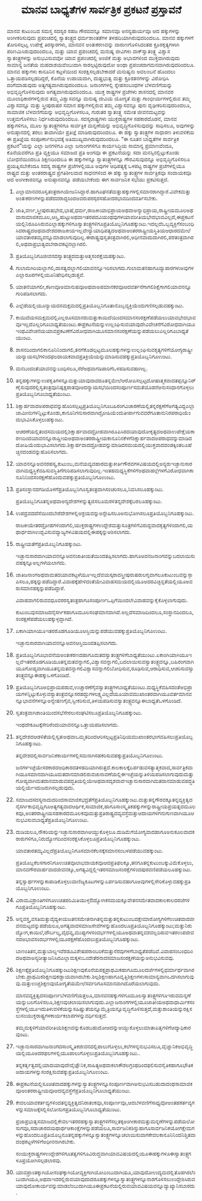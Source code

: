 <h1 align='center'>ಮಾನವ ಬಾಧ್ಯತೆಗಳ ಸಾರ್ವತ್ರಿಕ ಪ್ರಕಟನೆ ಪ್ರಸ್ತಾವನೆ</h1>
<h2></h2>
<p>ಮಾನವ ಕುಟುಂಬದ ಸಮಸ್ತ ಸದಸ್ಯರ ಸಹಜ ಗೌರವವನ್ನೂ ಸಮಾನವೂ ಅನನ್ಯಹಾರ್ಯವೂ ಆದ ಹಕ್ಕುಗಳನ್ನು ಅಂಗೀಕರಿಸುವುದು ಪ್ರಪಂಚದಲ್ಲಿ ಸ್ವಾತಂತ್ರ್ಯದ ಧರ್ಮಶಾಂತತೆಗಳ ತಳಹದಿಯಾಗಿರುವುದರಿಂದಲೂ.
ಮಾನವ ಹಕ್ಕುಗಳಗೆ ತೋರಿಸಲ್ಪಟ್ವ ಉಪೇಕ್ಷೆ ತಿರಸ್ಕಾರಗಳು, ಮಾನವನ ಅಂತಃಕರಣವನ್ನು ದಾರುಣಗೊಳಿಸಿದಂತಹ ಕ್ರೂರಕೃತ್ಯಗಳಾಗಿ ಪರಿಣಮಿಸಿರುವುದರಿಂದಲೂ, ಮತ್ತು ಯಾವ ಪ್ರಪಂಚದಲ್ಲಿ ಮನುಷ್ಯ ಜೀವಿಗಳು ವಾಕ್‌ಸ್ವಾತಂತ್ರ್ಯ ವಿಶ್ವಾಸ ಸ್ವಾತಂತ್ರ್ಯಗಳನ್ನು ಅನುಭವಿಸುವವೋ ಯಾವ ಪ್ರಪಂಚದಲ್ಲಿ ಅಂಜಿಕೆ ಮತ್ತು ಅಭಾವಗಳಿಂದ ಮುಕ್ತವಾಗಿರುವುದು ಸಾಮಾನ್ಯ ಜನತೆಯ ಮಹದಾಶಯವೆಂಬುದಾಗಿ ಸಾರಲ್ಪಟ್ಟಿರುವುದೋ ಅಂಥಾ ಪ್ರಪಂಚದಾಗಮನವಾಗಿರುವುದರಿಂದಲೂ.
ಮಾನವ ಹಕ್ಕುಗಳು ಕಾನೂನಿನ ಕಟ್ಟಳೆಯಿಂದ ಸಂರಕ್ಷಿಸಲ್ಪಡಬೇಕಾದರೆ ಮನುಷ್ಯನು ಅವಲಂಬನೆ ಹೊಂದಲು ಒತ್ತಾಯಪಡಿಸಲ್ಪಡದಿದ್ದರೆ, ಕೊನೆಯ ಉಪಾಯವಾಗಿ, ದುಷ್ಪ್ರಭುತ್ವ ಮತ್ತು ಕ್ರೂರತನಗಳನ್ನು ವಿರೋಧಿಸಿ ದಂಗೆಮಾಡುವುದು ಅತ್ಯಗತ್ಯವಾಗಿರುವುದರಿಂದಲೂ.
ಜನಾಂಗಗಳಲ್ಲಿ ಸ್ನೇಹಸಂಬಂಧಗಳ ಬೆಳವಣಿಗೆಯನ್ನು ಅಭಿವೃದ್ಧಿಗೊಳಿಸುವುದು ಅಗತ್ಯವಾಗಿರುವುದರಿಂದಲೂ.
ಯುಕ್ತ ರಾಷ್ಟ್ರಗಳ ಪ್ರಜೆಗಳು ಶಾಸನದಲ್ಲಿ ಮಾನವರ ಮೂಲಾಧಿಕಾರಗಳಲ್ಲಿರುವ ತಮ್ಮ ವಿಶ್ವಾಸವನ್ನೂ ಮನುಷ್ಯ ಜೀವಿಯ ಯೋಗ್ಯತೆ ಮತ್ತು ಗಾಂಭೀರ್ಯಗಳಲ್ಲಿರುವ ತಮ್ಮ ವಿಶ್ವಾಸವನ್ನೂ ಮತ್ತು ಸ್ತ್ರೀಪುರುಷರ ಸಮಾನ ಹಕ್ಕುಗಳಲ್ಲಿರುವ ತಮ್ಮ ವಿಶ್ವಾಸವನ್ನೂ ಪುನಃ ದೃಢೀಕರಿಸುವುದರಿಂದಲೂ, ಸಾಮಾಜಿಕ ಬೆಳವಣಿಗೆಯನ್ನು ಅಭಿವೃದ್ಧಿಗೊಳಸಲೂ, ಗುರುತರ ಸ್ವಾತಂತ್ರ್ಯ ಸಮೇತ ಜೀವನಮಟ್ಟವನ್ನು ಉತ್ತಮಗೊಳಿಸಲು ನಿರ್ಧಸಿರುವುದರಿಂದಲೂ.
ಸದಸ್ಯರಾಷ್ಟ್ರಗಳು ಯುಕ್ತರಾಷ್ಟ್ರಗಳ ಸಹಕಾರದೊಡನೆ, ಮಾನವ ಹಕ್ಕುಗಳಿಗೂ, ಮೂಲ ಸ್ವಾತಂತ್ರ್ಯಗಳಿಗೂ ಸಾರ್ವತ್ರಿಕ ಮನ್ನಣೆಯನ್ನು ಅಭಿವೃದ್ಧಿಗೊಳಿಸುವುದನ್ನು ಸಾಧಿಸಲೂ, ಅವುಗಳನ್ನು ಅನುಷ್ಠಾನದಲ್ಲಿ ತರಲು ತಾವಾಗಿಯೇ ಪ್ರತಿಜ್ಞೆ ಮಾಡಿರುವುದರಿಂದಲೂ.
ಈ ಹಕ್ಕು ಸ್ವಾತಂತ್ರ್ಯಗಳ ಸಾಧಾರಣ ತಿಳುವಳಿಕೆಯ ಈ ಪ್ರತಿಜ್ಞೆಯ ಸಂಪೂರ್ಣಾನುಭವಕ್ಕೆ ಅತಿಮುಖ್ಯವಾಗಿರುವುದರಿಂದಲೂ.
“ಈ ನೂತನ ಬಾಧ್ಯತೆಗಳ ಸಾರ್ವತ್ರಿಕ ಪ್ರಕಟನೆ”ಯನ್ನು ಎಲ್ಲಾ ಜನಗಳಿಗೂ ಎಲ್ಲಾ ಜನಾಂಗಗಳಿಗೂ ಕಾರ್ಯಸಿದ್ಧಿಯ ಸಾಮಾನ್ಯ ಪ್ರಮಾಣವೆಂದೂ, ಕೊನೆಯವರೆಗೂ ಪ್ರತಿ ವ್ಯಕ್ತಿಯೂ ಸಮಾಜದ ಪ್ರತಿ ಅಂಗವೂ ಈ ಪ್ರಕಟನೆಯನ್ನು ಸದಾ ಮನಸ್ಸಿನಲ್ಲಿಟ್ಟುಕೊಂಡು ಬೋಧನೆಯಿಂದಲೂ ಶಿಕ್ಷಣದಿಂದಲೂ ಈ ಹಕ್ಕುಗಳನ್ನೂ ಸ್ವಾತಂತ್ರ್ಯಗಳನ್ನೂ ಗೌರವಿಸುವುದನ್ನೂ ಅಭಿವೃದ್ಧಿಗೊಳಿಸಲೂ ಪ್ರಯತ್ನಿಸಬೇಕೆಂದೂ ಸದಸ್ಯ ರಾಷ್ಟ್ರಗಳ ಪ್ರಜೆಗಳಲ್ಲಿಯೂ ಅವುಗಳ ಆಧಿಪತ್ಯಕ್ಕೆ ಒಳಪಟ್ಟ ರಾಷ್ಟ್ರಗಳ ಪ್ರಜೆಗಳಲ್ಲಿಯೂ ರಾಷ್ಟ್ರದ ಮತ್ತು ಅಂತರರಾಷ್ಟ್ರದ ಪ್ರಗತಿಶೀಲವಾದ ಸಾಧನಗಳಿಂದ ಈ ಹಕ್ಕು ಸ್ವಾತಂತ್ರ್ಯಗಳ ಸಾರ್ವತ್ರಿಕವೂ ಸಂದಾಯಕವೂ ಆದ ಅಂಗೀಕಾರವನ್ನೂ ಅನುಷ್ಠಾನವನ್ನೂ ಪಡೆಯಬೇಕೆಂದು ಈಗ ಸಾರ್ವಜನಿಕ ಸಭೆಯು ಪ್ರಕಟಿಸುತ್ತದೆ.</p>
<ol>
  <li>
    <p>ಎಲ್ಲಾಮಾನವರೂಸ್ವತಂತ್ರರಾಗಿಯೇಜನಿಸಿದ್ದಾರೆ.ಹಾಗೂಘನತೆಮತ್ತುಹಕ್ಕುಗಳಲ್ಲಿಸಮಾನರಾಗಿದ್ದಾರೆ.ವಿವೇಕಮತ್ತುಅಂತಃಕರಣಗಳನ್ನುಪಡೆದವರಾದ್ದರಿಂದಅವರುಪರಸ್ಪರಸಹೋದರಭಾವದಿಂದವರ್ತಿಸಬೇಕು.</p>
  </li>
  <li>
    <p>ಜಾತಿ,ವರ್ಣ,ಸ್ತ್ರೀಪುರುಷಭೇದ,ಭಾಷೆ,ಧರ್ಮ,ರಾಜಕೀಯಾಭಿಪ್ರಾಯಅಥವಾಅನ್ಯಾಭಿಪ್ರಾಯ,ರಾಷ್ಟ್ರೀಯಮೂಲಅಥವಾಸಾಮಾಜಿಕಮೂಲ,ಆಸ್ತಿ,ಹುಟ್ಟುಅಥವಾಇತರಪದವಿಯಂಥವುಗಳಯಾವರೀತಿಯಭೇದಭಾವವಿಲ್ಲದೆ,ಈಪ್ರಕಟನೆಯಲ್ಲಿನಿರೂಪಿಸಿರುವಎಲ್ಲಾಹಕ್ಕುಗಳಿಗೂಸ್ವಾತಂತ್ರ್ಯಗಳಿಗೂಪ್ರತಿಯೊಬ್ಬನಿಗೂಹಕ್ಕುಂಟು.ಇದಲ್ಲದೆಒಬ್ಬವ್ಯಕ್ತಿಗೆಸಂಬಂಧಿಸಿದರಾಷ್ಟ್ರದಅಥವಾದೇಶದರಾಜಕೀಯಇಲ್ಲವೇನ್ಯಾಯಾಧಿಪತ್ಯದಅಥವಾಅಂತರರಾಷ್ಟ್ರೀಯಸ್ಥಿತಿಯಆಧಾರದಮೇಲೆಯಾವತಾರತಮ್ಯವನ್ನೂಮಾಡಲಾಗುವುದಿಲ್ಲ.ಈರಾಷ್ಟ್ರವುಸ್ವತಂತ್ರವಾಗಿರಲಿ,ಅಧೀನವಾದುದಾಗಿರಲಿ,ಪರತಂತ್ರವಾಗಿರಲಿ,ಅಥವಾಪ್ರಭುತ್ವದಬೇರಾವಕಟ್ಟಿನಲ್ಲಾಗಿರಲಿ.</p>
  </li>
  <li>
    <p>ಪ್ರತಿಯೊಬ್ಬನಿಗೂಜೀವನದಸ್ವಾತಂತ್ರ್ಯದಮತ್ತುಆತ್ಮಸಂರಕ್ಷೆಯಹಕ್ಕುಂಟು.</p>
  </li>
  <li>
    <p>ಗುಲಾಮಗಿರಿಯಲ್ಲಾಗಲಿ,ದಾಸತ್ವದಲ್ಲಾಗಲಿಯಾವನನ್ನೂಇರಿಸಲಾಗದು.ಗುಲಾಮತನಹಾಗೂವ್ಯಾಪಾರಗಳುಅವುಗಳಎಲ್ಲಾರೂಪಗಳಲ್ಲಿಯೂನಿಷೇಧಿಸಲ್ಪಡುತ್ತವೆ.</p>
  </li>
  <li>
    <p>ಯಾತನೆಯಾಗಲೀ,ಕಠಿಣವೂಅಮಾನುಷವೂಅಥವಾಅಪಮಾನಕರವೂಆದವರ್ತನೆಗಾಗಲಿಶಿಕ್ಷೆಗಾಗಲಿಯಾವನನ್ನೂಗುರಿಪಡಿಸಲಾಗದು.</p>
  </li>
  <li>
    <p>ಎಲ್ಲೆಡೆಯಲ್ಲಿಯೂನ್ಯಾಯದಸಮಕ್ಷಮದಲ್ಲಿಪ್ರತಿಯೊಬ್ಬನಿಗೂತಾನೊಬ್ಬವ್ಯಕ್ತಿಯೆಂದುಗಣಿಸಲ್ಪಡುವಹಕ್ಕುಂಟು.</p>
  </li>
  <li>
    <p>ಕಾಯಿದೆಯಸಮಕ್ಷಮದಲ್ಲಿಎಲ್ಲರೂಸಮಾನರುಮತ್ತುಕಾಯಿದೆಯಿಂದಸಮಾನಸಂರಕ್ಷಣೆಪಡೆಯಲುಯಾವಭೇದಭಾವವೂಇಲ್ಲದೆಎಲ್ಲರಿಗೂಬಾಧ್ಯತೆಯುಂಟು.ಈಪ್ರಕಟನೆಯನ್ನುಉಲ್ಲಂಘಿಸುವಯಾವುದೇವಿವೇಚನೆಗೆವಿರೋಧವಾಗಿಯೂಇಂಥವಿವೇಚನೆಯಯಾವಪ್ರಕಟಣೆಗೆವಿರೋಧವಾಗಿಯೂಸಮಾನಸಂರಕ್ಷಣೆಯನ್ನುಪಡೆಯಲುಎಲ್ಲರಿಗೂಬಾಧ್ಯತೆಯುಂಟು.</p>
  </li>
  <li>
    <p>ಶಾಸನದಿಂದಾಗಲಿಕಾನೂನಿನಿಂದಾಗಲಿ,ತನಗೆಕೊಡಲ್ಪಟ್ಟಮೂಲಹಕ್ಕುಗಳನ್ನುಉಲ್ಲಂಘಿಸುವಕೃತ್ಯಗಳಿಗೆಯೋಗ್ಯರಾಷ್ಟ್ರೀಯನ್ಯಾಯಸಭೆಗಳಿಂದಫಲದಾಯಕವಾದಪ್ರತಿಕ್ರಿಯೆಯನ್ನುಮಾಡಿಸುವಹಕ್ಕುಪ್ರತಿಯೊಬ್ಬನಿಗೂಉಂಟು.</p>
  </li>
  <li>
    <p>ಮನಬಂದಂತೆಯಾವನನ್ನುಬಂಧಿಸಲೂ,ಸೆರೆಅಥವಾಗಡಿಪಾರಿಗೆಒಳಪಡಿಸುವಹಾಗಿಲ್ಲ.</p>
  </li>
  <li>
    <p>ತನ್ನಹಕ್ಕುಗಳನ್ನುಉಪಕೃತಿಗಳನ್ನೂಮತ್ತುಯಾವುದಾದರೂತನ್ನಮೇಲೆಆರೋಪಿಸಲ್ಪಟ್ಟದೋಷಾತ್ಮಕವಾದತಪ್ಪನ್ನೂನಿರ್ಣೈಸುವುದರಲ್ಲಿಸ್ವತಂತ್ರವೂನಿಷ್ಪಕ್ಷಪಾತವೂಆದನ್ಯಾಯಸಭೆಯಿಂದಸಂಪೂರ್ಣಸಮತೆಯೊಡನೆಅನುಸಂಧಾನಗೊಳ್ಳಲುಪ್ರತಿಯೊಬ್ಬನಿಗೂಬಾಧ್ಯತೆಯುಂಟು.</p>
  </li>
  <li>
    <p>ಶಿಕ್ಷಾರ್ಹವಾದಅಪರಾಧವನ್ನುಹೊರಿಸಲ್ಪಟ್ಟಪ್ರತಿಯೊಬ್ಬನಿಗೂಬಹಿರಂಗವಿಚಾರಣೆಯಲ್ಲಿತನ್ನರಕ್ಷಣೆಗೆಅಗತ್ಯವಿದ್ದಎಲ್ಲಾಜಾಮೀನುಗಳನ್ನಿಟ್ಟುಕೊಂಡು,ಕಾನೂನಿಗನುಸಾರವಾಗಿದ್ರೋಹಿಯೆಂದುತೀರ್ಪಾಗುವವರೆಗೂತಾನುನಿರಪರಾಧಿಯೆಂದುಭಾವಿಸಿಕೊಳ್ಳಲುಹಕ್ಕುಂಟು.</p>
    <p>ಆಚರಣೆಯಲ್ಲಿತಂದಸಮಯದಲ್ಲಿಶಿಕ್ಷಾರ್ಹವಾದದ್ರೋಹವಾಗಿರೂಪಿಸಿರದಯಾವುದೋಕೃತ್ಯದಅಥವಾಉಪೇಕ್ಷೆಯಕಾರಣದಿಂದಯಾವನನ್ನೂರಾಷ್ಚೀಯಅಥವಾಅಂತರರಾಷ್ಟ್ರೀಯಕಾನೂನಿನಕೆಳಗೆಶಿಕ್ಷಾರ್ಹವಾದಅಪರಾಧವನ್ನುಮಾಡಿದದೋಷಿಯೆಂದುಭಾವಿಸಲಾಗದು.ಶಿಕ್ಷಾರ್ಹವಾದದ್ರೋಹವನ್ನುಮಾಡಿದಸಮಯದಲ್ಲಿಯುಕ್ತವಾದದಂಡಕ್ಕಿಂತಲೂಹೆಚ್ಚಿನದಂಡವನ್ನುಹೊರಿಸಲಾಗದು.</p>
  </li>
  <li>
    <p>ಯಾವನನ್ನೂಅವನರಹಸ್ಯ,ಕುಟುಂಬ,ಮನೆಯವ್ಯವಹಾರಮತ್ತುಕೀರ್ತಿಗೌರವಗಳವಿಷಯದಲ್ಲಿಅನ್ಯರುಇಚ್ಛಾನುಸಾರವಾಗಿಮಧ್ಯಸ್ಥಿಕೆವಹಿಸುವಸ್ಥಿತಿಗೆಗುರಿಪಡಿಸಲಾಗುವುದಿಲ್ಲ.ಇಂತಹಮಧ್ಯಸ್ಥಿಕೆಗಳಿಗೆಅಥವಾಹಲ್ಲೆಗಳಗೆವಿರೋಧವಾಗಿಕಾನೂನಿನಿಂದಸಂರಕ್ಷಣೆಹೊಂದುವಹಕ್ಕುಪ್ರತಿಯೊಬ್ಬನಿಗೂಉಂಟು.</p>
  </li>
  <li>
    <p>ಪ್ರತಿಸಂಸ್ಥಾನದಗಡಿಯೊಳಗೆಪ್ರತಿಯೊಬ್ಬನಿಗೂಸ್ವತಂತ್ರವಾಗಿಸಂಚರಿಸಲೂ,ನಿವಸಿಸಲೂಹಕ್ಕುಂಟು.</p>
    <p>ಪ್ರತಿಯೊಬ್ಬನಿಗೂತನ್ನಅಥವಾಅನ್ಯದೇಶಗಳನ್ನುತ್ಯಜಿಸಲೂಮರಳಿತನ್ನದೇಶಕ್ಕೆಬರಲೂಹಕ್ಕುಂಟು.</p>
  </li>
  <li>
    <p>ಉಪದ್ರವದದೆಸೆಯಿಂದಬೇರೆದೇಶಗಳಲ್ಲಿಆಶ್ರಯವನ್ನುಅನ್ಟೇಷಿಸಲೂಅನುಭೋಗಿಸಲೂಪ್ರತಿಯೊಬ್ಬನಿಗೂಹಕ್ಕುಂಟು.</p>
    <p>ರಾಜಕೀಯೇತರದ್ರೋಹಗಳಿಂದಾಗಲಿ,ಯುಕ್ತರಾಷ್ಟ್ರಗಳಉದ್ದೇಶಮತ್ತುಸೂತ್ರಗಳಿಗೆವಿರುದ್ದವಾದಕೃತ್ಯಗಳಿಂದಾಗಲಿ,ಯಥಾರ್ಧವಾಗಿಉದ್ಬವಿಸುವವ್ಯಾಜ್ಯಗಳವಿಷಯದಲ್ಲಿಈಹಕ್ಕನ್ನುಆಶಿಸಲಾಗದು.</p>
  </li>
  <li>
    <p>ರಾಷ್ಟ್ರೀಯತೆಗೆಪ್ರತಿಯೊಬ್ಬನಿಗೂಹಕ್ಕುಂಟು.</p>
    <p>ಇಚ್ಛಾನುಸಾರವಾಗಿಯಾವನನ್ನೂಅವನಜಾತೀಯತೆಯಿಂದತಪ್ಪಿಸಲಾಗದು.ಹಾಗೂಅವನಜನಾಂಗವನ್ನುಬದಲಾಯಿಸುವಹಕ್ಕನ್ನೂಅಲ್ಲಗಳೆಯಲಾಗದು.</p>
  </li>
  <li>
    <p>ಜಾತಿಜನಾಂಗಅಥವಾಮತದಯಾವಕಟ್ಟಳೆಯೂಇಲ್ಲದೆವಯಸ್ಕರಾದಸ್ತ್ರೀಪುರುಷರುಲಗ್ನವಾಗಲೂಕುಟುಂಬವನ್ನುಸ್ಠಾಪಿಸಲೂ,ಹಕ್ಕನ್ನುಪಡೆದಿದ್ದಾರೆ.ವಿವಾಹಕ್ಕೆಹೇಳಿದಂತೆಯೇವಿವಾಹಸಮಯದಲ್ಲಿಯೂಅದರವಿಚ್ಛಿನ್ನತೆಯಲ್ಲಿಯೂಅವರುಸಮಾನಹಕ್ಕನ್ನುಪಡೆದಿದ್ದಾರೆ.</p>
    <p>ವಿವಾಹವಾಗಲಿರುವವಧೂವರರಸ್ವತಂತ್ರಹಾಗೂಸಂಪೂರ್ಣಒಪ್ಪಿಗೆಯಿಂದಲೇವಿವಾಹವನ್ನುಕೈಕೊಳ್ಳಲಾಗುವುದು.</p>
    <p>ಕುಟುಂಬವುಸಮಾಜದನೈಸರ್ಗಿಕಹಾಗೂಮೂಲಸಂಘಮಾನವಾಗಿದೆ.ಅಲ್ಲದೆಸಮಾಜದಿಂದಲೂ,ಸಂಸ್ಥಾನದಿಂದಲೂ,ಸಂರಕ್ಷಣೆಪಡೆಯಲುಹಕ್ಕುಳ್ಳದ್ದಾಗಿದೆ.</p>
  </li>
  <li>
    <p>ಏಕಾಗಿಯಾಗಿಯೂಇತರರೊಡಗೂಡಿಯೂಆಸ್ತಿಯನ್ನುಪಡೆಯುವಹಕ್ಕುಪ್ರತಿಯೊಬ್ಬನಿಗೂಉಂಟು.</p>
    <p>ಇಚ್ಛಾನುಸಾರವಾಗಿಯಾವನನ್ನೂಅವನಆಸ್ತಿಯಿಂದತಪ್ಪಿಸಲಾಗದು.</p>
  </li>
  <li>
    <p>ಪ್ರತಿಯೊಬ್ಬನಿಗೂಭಾವನೆಯಅಂತಃಕರಣದಹಾಗೂಮತದಸ್ವಾತಂತ್ರ್ಯಗಳಿಗೆಬಾಧ್ಯತೆಯುಂಟು.ಏಕಾಂಗಿಯಾಗಿಯೂಇಲ್ಲವೆಇತರರೊಡಗೂಡಿಯೂತನ್ನಮತವನ್ನಾಗಲಿ,ವಿಶ್ವಾಸವನ್ನಾಗಲಿ,ಬದಲಾಯಿಸುವಸ್ವಾತಂತ್ರ್ಯವನ್ನೂ,ಬಹಿರಂಗವಾಗಿಯೂಗೋಪ್ಯವಾಗಿಯೂತನ್ನಮತವನ್ನಾಗಲಿವಿಶ್ವಾಸವನ್ನಾಗಲಿಬೋಧಿಸುವ,ರೂಢಿಸುವ,ಆರಾಧಿಸುವ,ಆಚರಿಸುವಸ್ವಾತಂತ್ರ್ಯವನ್ನೂಈಹಕ್ಕುಒಳಗೊಂಡಿದೆ.</p>
  </li>
  <li>
    <p>ಪ್ರತಿಯೊಬ್ಬನಿಗೂಅಭಿಪ್ರಾಯಪಡುವ,ಉಚ್ಚಾರಣೆಗೈವಸ್ವಾತಂತ್ರ್ಯಗಳಬಾಧ್ಯತೆಯುಂಟು.ಮಧ್ಯಸ್ಥಿಕೆವಹಿಸದಂತೆಅಭಿಪ್ರಾಯಗಳನ್ನಿಟ್ಟುಕೊಳ್ಳುವಸ್ವಾತಂತ್ರವನ್ನೂಸರಹದ್ದುಗಳಲಕ್ಷ್ಯವಿಲ್ಲದೆಯೂಯಾವಮುಖಾಂತರವಾಗಿಯೂವರ್ತಮಾನವನ್ನೂಭಾವನೆಗಳನ್ನೂಅನ್ವೇಷಣಗೈವ,ಸ್ವೀಕರಿಸುವ,ತಿಳಯಪಡಿಸುವಸ್ವಾತಂತ್ರ್ಯವನ್ನೂಈಬಾಧ್ಯತೆಒಳಗೊಂಡಿದೆ.</p>
  </li>
  <li>
    <p>ಸ್ವತಂತ್ರವಾಗಿಶಾಂತಿಯಿಂದಸಭೆಸೇರಲುಸಂಘಟಿಸಲೂಪ್ರತಿಯೊಬ್ಬನಿಗೂಹಕ್ಕುಂಟು.</p>
    <p>ಇಂಥದೇಕೂಟಕ್ಕೆಸೇರಿರೆಂದುಯಾವನನ್ನೂಒತ್ತಾಯಪಡಿಸಲಾಗದು.</p>
  </li>
  <li>
    <p>ತನ್ನದೇಶದಆಡಳಿತೆಯಲ್ಲಿಸ್ವತಃಅಥವಾಒಮ್ಮತದಿಂದಆರಿಸಲ್ಪಟ್ಟಪ್ರತಿನಿಧಿಯಮುಖಾಂತರಭಾಗವಹಿಸಲುಪ್ರತಿಯೊಬ್ಬನಿಗೂಹಕ್ಕುಂಟು.</p>
    <p>ತನ್ನದೇಶದಲ್ಲಿಸಾರ್ವಜನಿಕಕಾರ್ಯಗಳಲ್ಲಿಸಮನಾಗಿಸಹಕರಿಸುವಹಕ್ಕುಪ್ರತಿಯೊಬ್ಬನಿಗೂಉಂಟು.</p>
    <p>ಜನಗಳಇಚ್ಛೆಯೇಸರಕಾರದಅಧಿಕಾರದತಳಹದಿಯಾಗಿರುತ್ತದೆ.ಕಾಲಕಾಲಕ್ಕೆಏರ್ಪಡುವಸತ್ಯಾತ್ಮಕವಾದ,ಸಾರ್ವತ್ರಿಕವಾಗಿಯೂಸಮಾನವಾಗಿಯೂಮತದಾನಮಾಡಲಿರುವಚುನಾವಣೆಯಲ್ಲಿಈಇಚ್ಛೆಯನ್ನುತಿಳಿಯಪಡಿಸಲಾಗುವುದುಮತ್ತುಗೋಪ್ಯವಾಗಿಮತದಾನಮಾಡುವಪದ್ಧತಿಯಲ್ಲಿಯೇಅಥವಾಸದೃಶವಾದಇಚ್ಚಾನುಸಾರವಾಗಿಮತದಾನಮಾಡುವಪದ್ಧತಿಯಲ್ಲಿಯೇಇದುಜರುಗಿಸಲ್ಪಡುವುದು.</p>
  </li>
  <li>
    <p>ಸಮಾಜದಸದಸ್ಯನಾದುದರಿಂದಸಾಮಾಜಿಕಭದ್ರತೆಗೆಪ್ರತಿಯೊಬ್ಬನಿಗೂಹಕ್ಕುಂಟು.ಮತ್ತುತನ್ನಗೌರವಕ್ಕೂತನ್ನವ್ಯಕ್ತಿತ್ವದನೈಸರ್ಗಿಕಾಭಿವೃದ್ದಿಗೂಅತ್ಯಗತ್ಯವಾದಆರ್ಥಿಕ,ಸಾಮಾಜಿಕ,ಹಾಗೂಸಾಂಸ್ಕೃತಿಕಹಕ್ಕುಗಳನ್ನುರಾಷ್ಟ್ರೀಯಪ್ರಯತ್ನದಮೂಲಕವೂ,ಅಂತರರಾಷ್ಟ್ರೀಯಸಹಕಾರದಮೂಲಕವೂಮತ್ತುಪ್ರತಿರಾಷ್ಟ್ರದವ್ಯವಸ್ಧೆಮತ್ತುಆದಾಯಗಳಿಗನುಗುಣವಾಗಿಯೂಆನುಭವಿಸುವಬಾಧ್ಯತೆಪ್ರತಿಯೊಬ್ಬನಿಗೂಉಂಟು.</p>
  </li>
  <li>
    <p>ದುಡಿಯಲೂ,ನೌಕರಿಯನ್ನುಇಚ್ಛಾನುಸಾರವಾಗಿಆಯ್ದುಕೊಳ್ಳಲೂ.ದುಡಿಮೆಗೆಯೋಗ್ಯವಾದಹಾಗೂಅನುಕೂಲವಾದಕರಾರುಗಳಿಗೂ,ನಿರುದ್ಯೋಗದಿಂದಸಂರಕ್ಷಸಿಕೊಳ್ಳಲೂಪ್ರತಿಯೊಬ್ಬನಿಗೂಹಕ್ಕುಂಟು.</p>
    <p>ಯಾವತಾರತಮ್ಯವಿಲ್ಲದೆಪ್ರತಿಯೊಬ್ಬನಿಗೂಸಮಾನಕೆಲಸಕ್ಕೆಸಮಾನಸಂಬಳಪಡೆಯುವಹಕ್ಕುಂಟು.</p>
    <p>ಪ್ರತಿಯೊಬ್ಬಕೆಲಸಗಾರನಿಗೂಉಚಿತವೂಲಾಭದಾಯಕವೂಆದಪ್ರತಿಫಲಕ್ಕೂ,ತನಗೂತನ್ನಕುಟುಂಬಕ್ಕುವಿಮೆಕೊಳ್ಳಲು,ಮಾನವಗೌರವಾರ್ಹವಾದಜೀವನಕ್ಕೂ,ಅಗತ್ಯವಿದ್ದಲ್ಲಿಇತರಸಮಾಜಸಂರಕ್ಷೆಗಳಿಂದಪುರವಣಿಪಡೆಯಲೂಹಕ್ಕುಂಟು.</p>
    <p>ತನ್ನಸ್ವಾರ್ಥಗಳನ್ನುಕಾಪಾಡಿಕೊಳ್ಳಲುವಾಣಿಜ್ಯಕೂಟಗಳನ್ನುಏರ್ಪಡಿಸುವಹಾಗೂಅವುಗಳಲ್ಲಿಸೇರಿಕೊಳ್ಳುವಹಕ್ಕುಪ್ರತಿಯೊಬ್ಬನಿಗೂಉಂಟು.</p>
  </li>
  <li>
    <p>ವಿರಾಮವಿಶ್ರಾಂತಿಗಳಿಗೂಉಚಿತಪರಿಮಿತಿಯುಳ್ಳಔದ್ಯೋಗಿಕಸಮಯಕ್ಕೂವೇತನಸಮೇತವಾದಕಾಲಕಾಲದರಜೆಗಳಿಗೂಪ್ರತಿಯೊಬ್ಬನಿಗೂಹಕ್ಕುಂಟು.</p>
  </li>
  <li>
    <p>ಅನ್ನವಸ್ತ್ರ,ವಸತಿಮತ್ತುವೈದ್ಯಕೀಯಜತನಸಮೇತನಾಗಿತನ್ನಮತ್ತುತನ್ನಕುಟುಂಬದಕ್ಷೇಮಾರೋಗ್ಯಗಳಿಗೆಉಚಿತವಾದಜೀವನಮಟ್ಟವನ್ನುಪಡೆಯಲೂ,ಅಗತ್ಯವಾದಸಮಾಜಸೇವೆಗಳನ್ನುಹೊಂದಲೂಪ್ರತಿಯೊಬ್ಬನಿಗೂಹಕ್ಕುಂಟು;ಮತ್ತುನಿರುದ್ಯೋಗ,ಕಾಯಿಲೆ,ದೌರ್ಬಲ್ಯ,ವೈಧವ್ಯ,ಮುಪ್ಪುಗಳಸಂದರ್ಭಗಳಲ್ಲಿಯೂಅಥವಾತನ್ನವಶವಲ್ಲದಿರುವಇತರಉಪಜೀವನದಅಭಾವಸಂದರ್ಭಗಳಲ್ಲಿಯೂರಕ್ಷಣೆಹೊಂದಲುಪ್ರತಿಯೊಬ್ಬನಿಗೂಹಕ್ಕುಂಟು.</p>
    <p>ಬಾಣಂತಿತನ,ಮತ್ತುಬಾಲ್ಯಇವೆರಡೂವಿಶೇಷಪರಾಂಬರಿಕೆಮತ್ತುನೆರವುಗಳಗೆಬಾಧ್ಯತೆಪಡೆದಿವೆ.ವಿವಾಹಸಂಬಂಧದಿಂದಅಥವಾಅನ್ಯರೀತ್ಯಾಜನಿಸಿದಎಲ್ಲಾಮಕ್ಕಳುಒಂದೇತೆರನಾದಸಮಾಜಸಂರಕ್ಷಣೆಯನ್ನುಅನುಭವಿಸುವವು.</p>
  </li>
  <li>
    <p>ಶಿಕ್ಷಣಕ್ಕೆಪ್ರತಿಯೊಬ್ಬನಿಗೂಹಕ್ಕುಂಟುಶಿಕ್ಷಣವುಕೊನೆಯಪಕ್ಷಪ್ರಾಥಮಿಕಹಾಗೂಮೂಲದರ್ಜೆಗಳಲ್ಲಿಧರ್ಮಾರ್ಥವಾಗಿರಬೇಕು.ಪ್ರಾಥಮಿಕಶಿಕ್ಷಣವುಕಡ್ಡಾಯವಾಗಿರಬೇಕು.ಶಿಲ್ಪಶಿಕ್ಷಣಹಾಗೂವೃತ್ತಿಶಿಕ್ಷಣಗಳುಸಾಮಾನ್ಯವಾಗಿಒದಗಿಸಲಾಗುವುವು.ಮತ್ತುಉಚ್ಚಶಿಕ್ಷಣವುಯೋಗ್ಯತೆಯಮೇಲೆಸರ್ವರಿಗೂಸಮಾನವಾಗಿದೊರೆಯಲಾಗುವುದು.</p>
    <p>ಮಾನವವ್ಯಕ್ತಿತ್ವದಸಂಪೂರ್ಣಬೆಳವಣಿಗೆಯತ್ತಲೂ,ಮಾನವನಹಕ್ಕುಗಳಿಗೂಮೂಲಸ್ವಾತಂತ್ರ್ಯಗಳಿಗೂಇರುವಮನ್ನಣೆಯನ್ನುಬಲಗೊಳಿಸಲೂ,ಶಿಕ್ಷಣವುಚಲಾಯಿಸಲಾಗುವುದು.ಎಲ್ಲಾಜನಾಂಗಗಳಲ್ಲಿಯೂಜಾತೀಯಅಥವಾಧಾರ್ಮಿಕಸಂಸ್ಥೆಗಳಲ್ಲಿಯೂಇದುತಿಳುವಳಿಕೆಯನ್ನುಸಹಿಷ್ಣುತೆಯನ್ನೂಮೈತ್ರಿಯನ್ನೂವೃದ್ಧಿಗೊಳಿಸುತ್ತದೆ,ಮತ್ತುಶಾಂತಿಯನ್ನುರಕ್ಷಿಸಲುಸಂಯುಕ್ತರಾಷ್ಟ್ರಗಳಕಾರ್ಯಕಲಾಪಗಳನ್ನುವರ್ಧಿಸುತ್ತದೆ.</p>
    <p>ತಮ್ಮಮಕ್ಕಳಿಗೆಯಾವರೀತಿಯಶಿಕ್ಷಣವನ್ನುಕೊಡಬಹುದೋಆದನ್ನುಆಯ್ದುಕೊಳ್ಳಲುಮಾತಾಪಿತೃಗಳಿಗೆಆದ್ಯಾಧಿಕಾರವುಂಟು.</p>
  </li>
  <li>
    <p>ಇಚ್ಛಾನುಸಾರವಾಗಿಜನಾಂಗದಸಾಂಸ್ಕೃತಿಕಜೀವನದಲ್ಲಿಪಾಲುಗೊಳ್ಳಲು,ಕಲೆಗಳನ್ನನುಭವಿಸಲೂ,ವೈಜ್ನಾನಿಕಅಭಿವೃದ್ಧಿಯಲ್ಲಿಯೂಅದರಫಲಗಳಲ್ಲಿಯೂಪಾಲುಗೊಳ್ಳಲುಪ್ರತಿಯೊಬ್ಬನಿಗೂಹಕ್ಕುಂಟು..</p>
    <p>ತನ್ನಕರ್ತೃತ್ವದಲ್ಲಿಯಾದಯಾವುದೇವೈಜ್ಞೌನಿಕ,ಸಾಹಿತ್ಯಅಥವಾಕಲಾಕೌಶಲಗ್ರಂಥದಿಂದಫಲಿಸುವನೈತಿಕಹಾಗೂಭೌತಿಕಅದಾಯಗಳನ್ನುಸಂರಕ್ಷಿಸುವಹಕ್ಕುಪ್ರತಿಯೊಬ್ಬನಿಗೂಉಂಟು.</p>
  </li>
  <li>
    <p>ಈಪ್ರಕಟನೆಯಲ್ಲಿಸೂಚಿತವಾದಹಕ್ಕುಗಳನ್ನುಸ್ವಾತಂತ್ರ್ಯಗಳನ್ನೂಸಂಪೂರ್ಣವಾಗಿಅನುಭವಿಸಬಹುದಾದಂಥಸಾಮಾಜಿಕವೂಅಂತರರಾಷ್ಟ್ರೀಯವೂಆದವ್ಯವಸ್ಥೆಗೆಪ್ರತಿಯೊಬ್ಬನಿಗೂಬಾಧ್ಯತೆಯುಂಟು.</p>
  </li>
  <li>
    <p>ಕೇವಲಯಾವಕರ್ತವ್ಯಗಳಿಂದತನ್ನವ್ಯಕ್ತಿತ್ವದನಿರಾತಂಕವೂ,ಸಂಪೂರ್ಣವೂ,ಆದಬೆಳವಣಿಗೆಸಾಧ್ಯವೋಅಂತಹಕರ್ತವ್ಯಗಳನ್ನುಸಮಾಜಕ್ಕೆಸಲ್ಲಿಸಲೋಸುಗಪ್ರತಿಯೊಬ್ಬನಿಗೂಬಾಧ್ಯತೆಯುಂಟು.</p>
    <p>ಪ್ರಜಾಪ್ರಭುತ್ವಸಮಾಜದಲ್ಲಿಕೇವಲಇತರರಹಕ್ಕುಸ್ವಾತಂತ್ರ್ಯಗಳಿಗೆಸಲ್ಲತಕ್ಕಅಂಗೀಕಾರಮತ್ತುಮನ್ನಣೆಗಳನ್ನುಪಡೆಯಲೋಸುಗವೂ,ಸದಾಚಾರದಯಥಾರ್ಥಆಕಾಂಕ್ಷೆಗಳನ್ನುಪಡೆಯಲೂ,ಸಾರ್ವಜನಿಕಶಿಸ್ತುಹಾಗೂಸಾರ್ವಜನಿಕಯೋಗಕ್ಷೇಮಗಳನ್ನುಹೊಂದಲೂಪ್ರತಿಯೊಬ್ಬನೂತನ್ನಹಕ್ಕುಗಳನ್ನೂಸ್ವಾತಂತ್ರ್ಯಗಳನ್ನೂಚಲಾಯಿಸುವಾಗಕೇವಲಕಾನೂನಿನಿಂದನಿಶ್ಚಿತವಾದಂಥಕಟ್ಟಳೆಗಳಿಗೆಅಧೀನನಾಗಿರಬೇಕು.</p>
    <p>ಸಂಯುಕ್ತರಾಷ್ಟ್ರಗಳಉದ್ದೇಶಗಳಿಗೂತತ್ವಗಳಿಗೂವಿರುದ್ಧವಾಗಿಯಾವವಿಷಯದಲ್ಲಿಯೂಈಹಕ್ಕುಗಳೂಈಸ್ವಾತಂತ್ರ್ಯಗಳೂಪ್ರಯೋಗಿಸಲ್ಪಡಲಾರವು.</p>
  </li>
  <li>
    <p>ಯಾವಪ್ರಾಂತಕ್ಕಾಗಿಯೋಸಂಘಕ್ಕಾಗಿಯೋವ್ಯಕ್ತಿಗಾಗಿಯೋಎಂಬುದಾಗಿಯೂ,ಯಾವುದೋಉದ್ಯಮದಲ್ಲಿತೊಡಗಿರಲೆಂಬುದಾಗಿಯೂ,ಅಥವಾಇದರಲ್ಲಿರುವಯಾವುದಾದರೂಹಕ್ಕುಗಳನ್ನೂಸ್ವಾತಂತ್ರ್ಯಗಳನ್ನೂನಾಶಗೊಳಿಸಲುಉದ್ದೇಶಿಸಿರುವಯಾವುದೋಕಾರ್ಯವನ್ನುಮಾಡಲೆಂಬುದಾಗಿಯೂಈಪ್ರಕಟನೆಯಲ್ಲಿರುವಯಾವವಿಷಯವನ್ನೂವ್ಯಾಖ್ಯಾನಿಸಬಾರದು.</p>
  </li>
</ol>